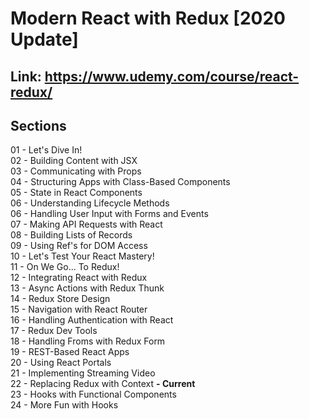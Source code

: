 # Modern React with Redux [2020 Update]

## Link: https://www.udemy.com/course/react-redux/

## Sections

01 - Let's Dive In!<br/>
02 - Building Content with JSX<br/>
03 - Communicating with Props<br/>
04 - Structuring Apps with Class-Based Components<br/>
05 - State in React Components<br/>
06 - Understanding Lifecycle Methods<br/>
06 - Handling User Input with Forms and Events<br/>
07 - Making API Requests with React<br/>
08 - Building Lists of Records<br/>
09 - Using Ref's for DOM Access<br/>
10 - Let's Test Your React Mastery!<br/>
11 - On We Go... To Redux!<br/>
12 - Integrating React with Redux<br/>
13 - Async Actions with Redux Thunk<br/>
14 - Redux Store Design<br/>
15 - Navigation with React Router<br/>
16 - Handling Authentication with React<br/>
17 - Redux Dev Tools<br/>
18 - Handling Froms with Redux Form<br/>
19 - REST-Based React Apps<br/>
20 - Using React Portals<br/>
21 - Implementing Streaming Video<br/>
22 - Replacing Redux with Context **- Current**<br/>
23 - Hooks with Functional Components<br/>
24 - More Fun with Hooks<br/>